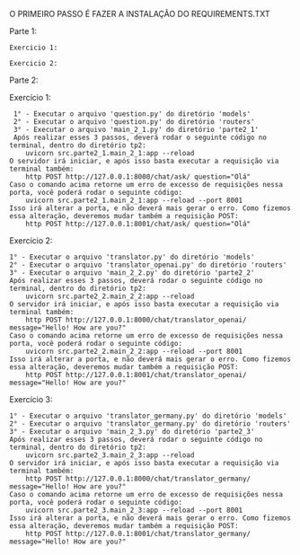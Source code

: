 O PRIMEIRO PASSO É FAZER A INSTALAÇÃO DO REQUIREMENTS.TXT <br/>

Parte 1:

    Exercicio 1:

    Exercicio 2:








Parte 2:

Exercício 1:

     1° - Executar o arquivo 'question.py' do diretório 'models'
     2° - Executar o arquivo 'question.py' do diretório 'routers'
     3° - Executar o arquivo 'main_2_1.py' do diretório 'parte2_1'
     Após realizar esses 3 passos, deverá rodar o seguinte código no terminal, dentro do diretório tp2: 
        uvicorn src.parte2_1.main_2_1:app --reload 
    O servidor irá iniciar, e após isso basta executar a requisição via terminal também: 
        http POST http://127.0.0.1:8000/chat/ask/ question="Olá" 
    Caso o comando acima retorne um erro de excesso de requisições nessa porta, você poderá rodar o seguinte código: 
        uvicorn src.parte2_1.main_2_1:app --reload --port 8001 
    Isso irá alterar a porta, e não deverá mais gerar o erro. Como fizemos essa alteração, deveremos mudar também a requisição POST: 
        http POST http://127.0.0.1:8001/chat/ask/ question="Olá" 

Exercício 2:

    1° - Executar o arquivo 'translator.py' do diretório 'models' 
    2° - Executar o arquivo 'translator_openai.py' do diretório 'routers' 
    3° - Executar o arquivo 'main_2_2.py' do diretório 'parte2_2' 
    Após realizar esses 3 passos, deverá rodar o seguinte código no terminal, dentro do diretório tp2: 
        uvicorn src.parte2_2.main_2_2:app --reload 
    O servidor irá iniciar, e após isso basta executar a requisição via terminal também: 
        http POST http://127.0.0.1:8000/chat/translator_openai/ message="Hello! How are you?" 
    Caso o comando acima retorne um erro de excesso de requisições nessa porta, você poderá rodar o seguinte código: 
        uvicorn src.parte2_2.main_2_2:app --reload --port 8001 
    Isso irá alterar a porta, e não deverá mais gerar o erro. Como fizemos essa alteração, deveremos mudar também a requisição POST: 
        http POST http://127.0.0.1:8001/chat/translator_openai/ message="Hello! How are you?" 

Exercício 3:

    1° - Executar o arquivo 'translator_germany.py' do diretório 'models' 
    2° - Executar o arquivo 'translator_germany.py' do diretório 'routers' 
    3° - Executar o arquivo 'main_2_3.py' do diretório 'parte2_3' 
    Após realizar esses 3 passos, deverá rodar o seguinte código no terminal, dentro do diretório tp2: 
        uvicorn src.parte2_3.main_2_3:app --reload 
    O servidor irá iniciar, e após isso basta executar a requisição via terminal também: 
        http POST http://127.0.0.1:8000/chat/translator_germany/ message="Hello! How are you?" 
    Caso o comando acima retorne um erro de excesso de requisições nessa porta, você poderá rodar o seguinte código: 
        uvicorn src.parte2_3.main_2_3:app --reload --port 8001 
    Isso irá alterar a porta, e não deverá mais gerar o erro. Como fizemos essa alteração, deveremos mudar também a requisição POST: 
        http POST http://127.0.0.1:8001/chat/translator_germany/ message="Hello! How are you?"